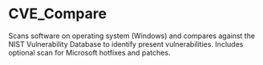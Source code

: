 # CVE_Compare
Scans software on operating system (Windows) and compares against the NIST Vulnerability Database to identify present vulnerabilities. Includes optional scan for Microsoft hotfixes and patches.
